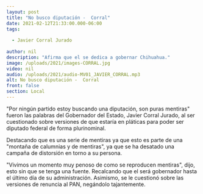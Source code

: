 ```yaml
---
layout: post
title: "No busco diputación -  Corral"
date: 2021-02-12T21:33:00.000-06:00
tags:
  
  - Javier Corral Jurado
  
author: nil
description: "Afirma que el se dedica a gobernar Chihuahua."
image: /uploads/2021/images-CORRAL.jpg
video: nil
audio: /uploads/2021/audio-MV01_JAVIER_CORRAL.mp3
alt: No busco diputación -  Corral
front: false
section: Local
---
```


"Por ningún partido estoy buscando una diputación, son puras mentiras" fueron las palabras del Gobernador del Estado, Javier Corral Jurado, al ser cuestionado sobre versiones de que estaría en pláticas para poder ser diputado federal de forma plurinominal.

Destacando que es una serie de mentiras ya que esto es parte de una "montaña de calumnias y de mentiras", ya que se ha desatado una campaña de distorsión en torno a su persona.

"Vivimos un momento muy penoso de como se reproducen mentiras", dijo, esto sin que se tenga una fuente. Recalcando que el será gobernador hasta el último día de su administración. Asimismo, se le cuestionó sobre las versiones de renuncia al PAN, negándolo tajantemente.
